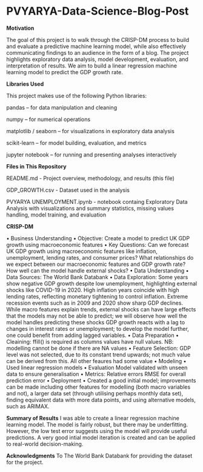 # PVYARYA-Data-Science-Blog-Post
**Motivation**

The goal of this project is to walk through the CRISP-DM process to build and evaluate a predictive machine learning model, while also effectively communicating findings to an audience in the form of a blog. The project highlights exploratory data analysis, model development, evaluation, and interpretation of results. We aim to build a linear regression machine learning model to predict the GDP growth rate.

**Libraries Used**

This project makes use of the following Python libraries:

pandas – for data manipulation and cleaning

numpy – for numerical operations

matplotlib / seaborn – for visualizations in exploratory data analysis

scikit-learn – for model building, evaluation, and metrics

jupyter notebook – for running and presenting analyses interactively

**Files in This Repository**

README.md - Project overview, methodology, and results (this file)

GDP_GROWTH.csv - Dataset used in the analysis

PVYARYA UNEMPLOYMENT.ipynb - notebook containg Exploratory Data Analysis with visualizations and summary statistics, missing values handling, model training, and evaluation

**CRISP-DM**

•	Business Understanding
  •	Objective: Create a model to predict UK GDP growth using macroeconomic features
  •	Key Questions:
Can we forecast UK GDP growth using macroeconomic features like inflation, unemployment, lending rates, and consumer prices?
What relationships do we expect between our macroeconomic features and GDP growth rate?
How well can the model handle external shocks?
•	Data Understanding
  •	Data Sources: The World Bank Databank
  •	Data Exploration: 
Some years show negative GDP growth despite low unemployment, highlighting external shocks like COVID-19 in 2020.
High inflation years coincide with high lending rates, reflecting monetary tightening to control inflation.
Extreme recession events such as in 2009 and 2020 show sharp GDP declines. While macro features explain trends, external shocks can have large effects that the models may not be able to predict; we will observe how well the model handles predicting these shocks
GDP growth reacts with a lag to changes in interest rates or unemployment; to develop the model further, one could benefit from adding lagged variables.
•	Data Preparation
  •	Cleaining: ffill() is required as columns values have null values. NB: modelling cannot be done if there are NA values
  •	Feature Selection: GDP level was not selected, due to its constant trend upwards; not much value can be derived from this. All other feaures had some value
•	Modeling
  •	Used linear regression models
•	Evaluation
Model validated with unseen data to ensure generalisation
  •	Metrics: 
Relative errors
RMSE for overall prediction error
•	Deployment
  •	Created a good initial model; improvements can be made including other features for modelling (both macro variables and not), a larger data set (through utilising perhaps monthly data set), finding equivalent data with more data points, and using alternative models, such as ARIMAX.


**Summary of Results**
I was able to create a linear regression machine learning model. The model is fairly robust, but there may be underfitting. However, the low test error suggests using the model will provide useful predictions. A very good intial model iteration is created and can be applied to real-world decision-making.

**Acknowledgments** 
To The World Bank Databank for providing the dataset for the project.
